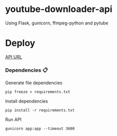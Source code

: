 # youtube-downloader-api

Using Flask, gunicorn, ffmpeg-python and pytube

# Deploy

[API URL](https://youtube-downloader-api.onrender.com)

### Dependencies 📋

Generate file dependencies

```shell
pip freeze > requirements.txt
```

Install dependencies

```shell
pip install -r requirements.txt
```
Run API

```shell
gunicorn app:app --timeout 3600
```
